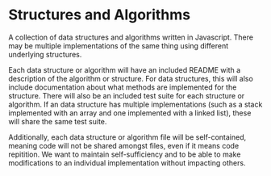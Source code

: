 # Structures and Algorithms

A collection of data structures and algorithms written in Javascript.  There may
be multiple implementations of the same thing using different underlying
structures.

Each data structure or algorithm will have an included README with a description
of the algorithm or structure.  For data structures, this will also include
documentation about what methods are implemented for the structure.  There will
also be an included test suite for each structure or algorithm.  If an data
structure has multiple implementations (such as a stack implemented with an
array and one implemented with a linked list), these will share the same test
suite.

Additionally, each data structure or algorithm file will be self-contained,
meaning code will not be shared amongst files, even if it means code repitition.
We want to maintain self-sufficiency and to be able to make modifications to an
individual implementation without impacting others.
